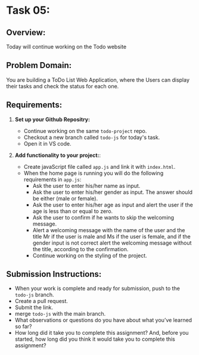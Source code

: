 # Task 05:

## Overview:
Today will continue working on the Todo website

## Problem Domain:
You are building a ToDo List Web Application, where the Users can display their tasks and check the status for each one.

## Requirements:

1. **Set up your Github Repositry:**
   - Continue working on the same `todo-project` repo.
   - Checkout a new branch called `todo-js` for today's task.
   - Open it in VS code.


2. **Add functionality to your project:**:
   - Create javaScript file called `app.js` and link it with `index.html`.
   - When the home page is running you will do the following requirements in `app.js`:
      - Ask the user to enter his/her name as input.
      - Ask the user to enter his/her gender as input. The answer should be either (male or female).
      - Ask the user to enter his/her age as input and alert the user if the age is less than or equal to zero.
      - Ask the user to confirm if he wants to skip the welcoming message. 
      - Alert a welcoming message with the name of the user and the title Mr if the user is male and Ms if the user is female, and if the gender input is not correct alert the welcoming message without the title, according to the confirmation.
      - Continue working on the styling of the project.



## Submission Instructions:
- When your work is complete and ready for submission, push to the `todo-js` branch.
- Create a pull request.
- Submit the link.
- merge `todo-js` with the main branch.
- What observations or questions do you have about what you’ve learned so far?
- How long did it take you to complete this assignment? And, before you started, how long did you think it would take you to complete this assignment?